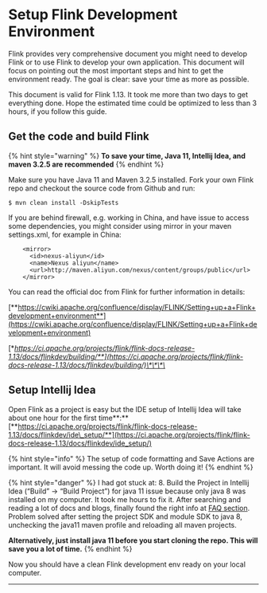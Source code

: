 # Setup Flink Development Environment

Flink provides very comprehensive document you might need to develop Flink or to use Flink to develop your own application. This document will focus on pointing out the most important steps and hint to get the environment ready. The goal is clear: save your time as more as possible.

This document is valid for Flink 1.13. It took me more than two days to get everything done. Hope the estimated time could be optimized to less than 3 hours, if you follow this guide. 

## Get the code and build Flink

{% hint style="warning" %}
**To save your time, Java 11, Intellij Idea, and maven 3.2.5 are recommended**
{% endhint %}

Make sure you have Java 11 and Maven 3.2.5 installed. Fork your own Flink repo and checkout the source code from Github and run:

```
$ mvn clean install -DskipTests
```

If you are behind firewall, e.g. working in China, and have issue to access some dependencies, you might consider using mirror in your maven settings.xml, for example in China:

```markup
    <mirror>
      <id>nexus-aliyun</id>
      <name>Nexus aliyun</name>
      <url>http://maven.aliyun.com/nexus/content/groups/public</url>
    </mirror>
```

You can read the official doc from Flink for further information in details:

[**https://cwiki.apache.org/confluence/display/FLINK/Setting+up+a+Flink+development+environment**](https://cwiki.apache.org/confluence/display/FLINK/Setting+up+a+Flink+development+environment)

[**https://ci.apache.org/projects/flink/flink-docs-release-1.13/docs/flinkdev/building/**](https://ci.apache.org/projects/flink/flink-docs-release-1.13/docs/flinkdev/building/)\*\*\*\*

## Setup Intellij Idea

Open Flink as a project is easy but the IDE setup of Intellij Idea will take about one hour for the first time**:** [**https://ci.apache.org/projects/flink/flink-docs-release-1.13/docs/flinkdev/ide\_setup/**](https://ci.apache.org/projects/flink/flink-docs-release-1.13/docs/flinkdev/ide_setup/)

{% hint style="info" %}
The setup of code formatting and Save Actions are important. It will avoid messing the code up. Worth doing it!
{% endhint %}

{% hint style="danger" %}
I had got stuck at: 8. Build the Project in Intellij Idea \(“Build” → “Build Project”\) for java 11 issue because only java 8 was installed on my computer. It took me hours to fix it. After searching and reading a lot of docs and blogs, finally found the right info at [FAQ section](https://ci.apache.org/projects/flink/flink-docs-release-1.13/docs/flinkdev/ide_setup/). Problem solved after setting the project SDK and module SDK to java 8, unchecking the java11 maven profile and reloading all maven projects.

**Alternatively, just install java 11 before you start cloning the repo. This will save you a lot of time.**
{% endhint %}

Now you should have a clean Flink development env ready on your local computer.   
****

